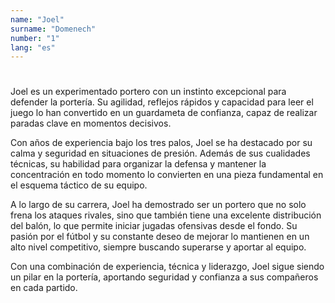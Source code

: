 ```yaml
---
name: "Joel"
surname: "Domenech"
number: "1"
lang: "es"
---
```


#

Joel es un experimentado portero con un instinto excepcional para defender la portería. Su agilidad, reflejos rápidos y capacidad para leer el juego lo han convertido en un guardameta de confianza, capaz de realizar paradas clave en momentos decisivos.

Con años de experiencia bajo los tres palos, Joel se ha destacado por su calma y seguridad en situaciones de presión. Además de sus cualidades técnicas, su habilidad para organizar la defensa y mantener la concentración en todo momento lo convierten en una pieza fundamental en el esquema táctico de su equipo.

A lo largo de su carrera, Joel ha demostrado ser un portero que no solo frena los ataques rivales, sino que también tiene una excelente distribución del balón, lo que permite iniciar jugadas ofensivas desde el fondo. Su pasión por el fútbol y su constante deseo de mejorar lo mantienen en un alto nivel competitivo, siempre buscando superarse y aportar al equipo.

Con una combinación de experiencia, técnica y liderazgo, Joel sigue siendo un pilar en la portería, aportando seguridad y confianza a sus compañeros en cada partido.
